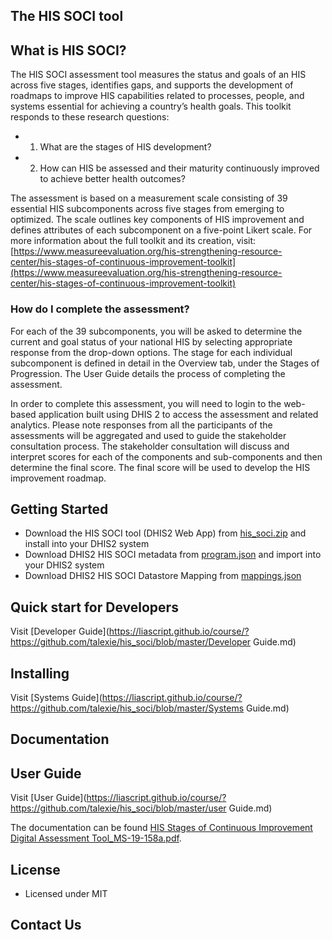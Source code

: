 ## The HIS SOCI tool

## What is HIS SOCI?

The HIS SOCI assessment tool measures the status and goals of an HIS across five stages, identifies gaps, and supports the
development of roadmaps to improve HIS capabilities related to processes, people, and systems essential for achieving a country’s
health goals. This toolkit responds to these research questions:

 - 1. What are the stages of HIS development?
 - 2. How can HIS be assessed and their maturity continuously improved to achieve better health outcomes?


The assessment is based on a measurement scale consisting of 39 essential HIS subcomponents across five stages from emerging to
optimized. The scale outlines key components of HIS improvement and defines attributes of each subcomponent on a five-point Likert
scale. For more information about the full toolkit and its creation, visit:
[https://www.measureevaluation.org/his-strengthening-resource-center/his-stages-of-continuous-improvement-toolkit](https://www.measureevaluation.org/his-strengthening-resource-center/his-stages-of-continuous-improvement-toolkit)

### How do I complete the assessment?

For each of the 39 subcomponents, you will be asked to determine the current and goal status of your national HIS by selecting
appropriate response from the drop-down options. The stage for each individual subcomponent is defined in detail in the Overview
tab, under the Stages of Progression. The User Guide details the process of completing the assessment.

In order to complete this assessment, you will need to login to the web-based application built using DHIS 2 to access the
assessment and related analytics. Please note responses from all the participants of the assessments will be aggregated and used
to guide the stakeholder consultation process. The stakeholder consultation will discuss and interpret scores for each of the
components and sub-components and then determine the final score. The final score will be used to develop the HIS improvement
roadmap.

## Getting Started

- Download the HIS SOCI tool (DHIS2 Web App) from [his_soci.zip](https://github.com/talexie/his_soci/blob/master/dist/his_soci.zip) and install into your DHIS2 system
- Download DHIS2 HIS SOCI metadata from [program.json](https://github.com/talexie/his_soci/blob/master/src/common/program.json) and import into your DHIS2 system
- Download DHIS2 HIS SOCI Datastore Mapping from [mappings.json](https://github.com/talexie/his_soci/blob/master/src/common/mappings.json)


## Quick start for Developers
Visit [Developer Guide](https://liascript.github.io/course/?https://github.com/talexie/his_soci/blob/master/Developer Guide.md)

## Installing
Visit [Systems Guide](https://liascript.github.io/course/?https://github.com/talexie/his_soci/blob/master/Systems Guide.md)
## Documentation

## User Guide
Visit [User Guide](https://liascript.github.io/course/?https://github.com/talexie/his_soci/blob/master/user Guide.md)

The documentation can be found [HIS Stages of Continuous Improvement Digital Assessment Tool_MS-19-158a.pdf](https://github.com/talexie/his_soci/blob/master/docs/HIS_Stages_of_Continuous_Improvement_Digital_Assessment_Tool_MS-19-158a.pdf).

## License

- Licensed under MIT

## Contact Us